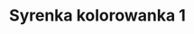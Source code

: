 ---
title: Syrenka kolorowanka 1
description: Kolorowanka Syrenka - wariant 1
canonical: /dla-chlopcow/Syrenka
variant_of: Syrenka
tags:
- dla-chlopcow
- Syrenka
---